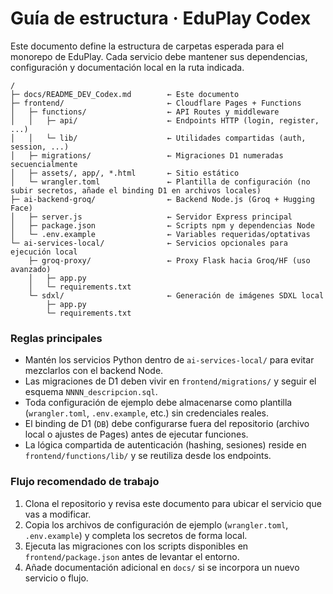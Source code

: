 # Guía de estructura · EduPlay Codex

Este documento define la estructura de carpetas esperada para el monorepo de EduPlay. Cada servicio debe mantener sus dependencias, configuración y documentación local en la ruta indicada.

```
/
├─ docs/README_DEV_Codex.md        ← Este documento
├─ frontend/                       ← Cloudflare Pages + Functions
│   ├─ functions/                  ← API Routes y middleware
│   │   ├─ api/                    ← Endpoints HTTP (login, register, ...)
│   │   └─ lib/                    ← Utilidades compartidas (auth, session, ...)
│   ├─ migrations/                 ← Migraciones D1 numeradas secuencialmente
│   ├─ assets/, app/, *.html       ← Sitio estático
│   └─ wrangler.toml               ← Plantilla de configuración (no subir secretos, añade el binding D1 en archivos locales)
├─ ai-backend-groq/                ← Backend Node.js (Groq + Hugging Face)
│   ├─ server.js                   ← Servidor Express principal
│   ├─ package.json                ← Scripts npm y dependencias Node
│   └─ .env.example                ← Variables requeridas/optativas
└─ ai-services-local/              ← Servicios opcionales para ejecución local
    ├─ groq-proxy/                 ← Proxy Flask hacia Groq/HF (uso avanzado)
    │   ├─ app.py
    │   └─ requirements.txt
    └─ sdxl/                       ← Generación de imágenes SDXL local
        ├─ app.py
        └─ requirements.txt
```

### Reglas principales
- Mantén los servicios Python dentro de `ai-services-local/` para evitar mezclarlos con el backend Node.
- Las migraciones de D1 deben vivir en `frontend/migrations/` y seguir el esquema `NNNN_descripcion.sql`.
- Toda configuración de ejemplo debe almacenarse como plantilla (`wrangler.toml`, `.env.example`, etc.) sin credenciales reales.
- El binding de D1 (`DB`) debe configurarse fuera del repositorio (archivo local o ajustes de Pages) antes de ejecutar funciones.
- La lógica compartida de autenticación (hashing, sesiones) reside en `frontend/functions/lib/` y se reutiliza desde los endpoints.

### Flujo recomendado de trabajo
1. Clona el repositorio y revisa este documento para ubicar el servicio que vas a modificar.
2. Copia los archivos de configuración de ejemplo (`wrangler.toml`, `.env.example`) y completa los secretos de forma local.
3. Ejecuta las migraciones con los scripts disponibles en `frontend/package.json` antes de levantar el entorno.
4. Añade documentación adicional en `docs/` si se incorpora un nuevo servicio o flujo.
